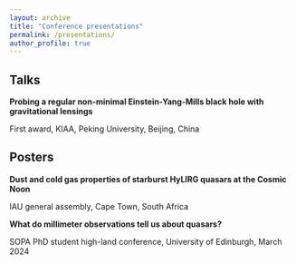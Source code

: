 ```yaml
---
layout: archive
title: "Conference presentations"
permalink: /presentations/
author_profile: true
---
```


Talks
-----
**Probing a regular non-minimal Einstein-Yang-Mills black hole with gravitational lensings**

First award, KIAA, Peking University, Beijing, China

Posters
-----
**Dust and cold gas properties of starburst HyLIRG quasars at the Cosmic Noon**

IAU general assembly, Cape Town, South Africa

**What do millimeter observations tell us about quasars?**

SOPA PhD student high-land conference, University of Edinburgh, March 2024
